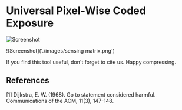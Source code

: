 # Universal Pixel-Wise Coded Exposure

![Screenshot]('./images/pixel-wise.png')

![Screenshot]('./images/sensing matrix.png')

If you find this tool useful, don't forget to cite us. Happy compressing.

## References
<a id="1">[1]</a> 
Dijkstra, E. W. (1968). 
Go to statement considered harmful. 
Communications of the ACM, 11(3), 147-148.